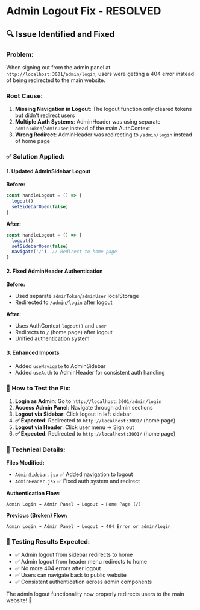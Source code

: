 # Admin Logout Fix - RESOLVED

## 🔍 Issue Identified and Fixed

### Problem:
When signing out from the admin panel at `http://localhost:3001/admin/login`, users were getting a 404 error instead of being redirected to the main website.

### Root Cause:
1. **Missing Navigation in Logout**: The logout function only cleared tokens but didn't redirect users
2. **Multiple Auth Systems**: AdminHeader was using separate `adminToken`/`adminUser` instead of the main AuthContext
3. **Wrong Redirect**: AdminHeader was redirecting to `/admin/login` instead of home page

### ✅ Solution Applied:

#### 1. Updated AdminSidebar Logout
**Before:**
```javascript
const handleLogout = () => {
  logout()
  setSidebarOpen(false)
}
```

**After:**
```javascript
const handleLogout = () => {
  logout()
  setSidebarOpen(false)
  navigate('/')  // Redirect to home page
}
```

#### 2. Fixed AdminHeader Authentication
**Before:**
- Used separate `adminToken`/`adminUser` localStorage
- Redirected to `/admin/login` after logout

**After:**
- Uses AuthContext `logout()` and `user`
- Redirects to `/` (home page) after logout
- Unified authentication system

#### 3. Enhanced Imports
- Added `useNavigate` to AdminSidebar
- Added `useAuth` to AdminHeader for consistent auth handling

### 🧪 How to Test the Fix:

1. **Login as Admin**: Go to `http://localhost:3001/admin/login`
2. **Access Admin Panel**: Navigate through admin sections
3. **Logout via Sidebar**: Click logout in left sidebar
4. **✅ Expected**: Redirected to `http://localhost:3001/` (home page)
5. **Logout via Header**: Click user menu → Sign out
6. **✅ Expected**: Redirected to `http://localhost:3001/` (home page)

### 🔧 Technical Details:

**Files Modified:**
- `AdminSidebar.jsx` ✅ Added navigation to logout
- `AdminHeader.jsx` ✅ Fixed auth system and redirect

**Authentication Flow:**
```
Admin Login → Admin Panel → Logout → Home Page (/)
```

**Previous (Broken) Flow:**
```
Admin Login → Admin Panel → Logout → 404 Error or admin/login
```

### 🎯 Testing Results Expected:
- ✅ Admin logout from sidebar redirects to home
- ✅ Admin logout from header menu redirects to home  
- ✅ No more 404 errors after logout
- ✅ Users can navigate back to public website
- ✅ Consistent authentication across admin components

The admin logout functionality now properly redirects users to the main website! 🚀
